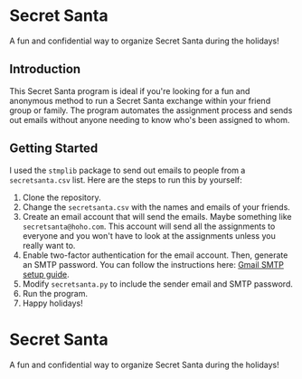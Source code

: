 # Secret Santa
A fun and confidential way to organize Secret Santa during the holidays!

## Introduction
This Secret Santa program is ideal if you're looking for a fun and anonymous method to run a Secret Santa exchange within your friend group or family. The program automates the assignment process and sends out emails without anyone needing to know who's been assigned to whom.

## Getting Started
I used the ``stmplib`` package to send out emails to people from a ``secretsanta.csv`` list. Here are the steps to run this by yourself:
1. Clone the repository.
2. Change the ``secretsanta.csv`` with the names and emails of your friends.
3. Create an email account that will send the emails. Maybe something like ``secretsanta@hoho.com``. This account will send all the assignments to everyone and you won't have to look at the assignments unless you really want to.
4. Enable two-factor authentication for the email account. Then, generate an SMTP password. You can follow the instructions here: [Gmail SMTP setup guide](https://www.gmass.co/blog/gmail-smtp/).
5. Modify ``secretsanta.py`` to include the sender email and SMTP password.
6. Run the program.
7. Happy holidays!
# Secret Santa
A fun and confidential way to organize Secret Santa during the holidays!
